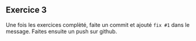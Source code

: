 ## Exercice 3

Une fois les exercices complèté, faite un commit et ajouté `fix #1` dans le message.
Faites ensuite un push sur github.
